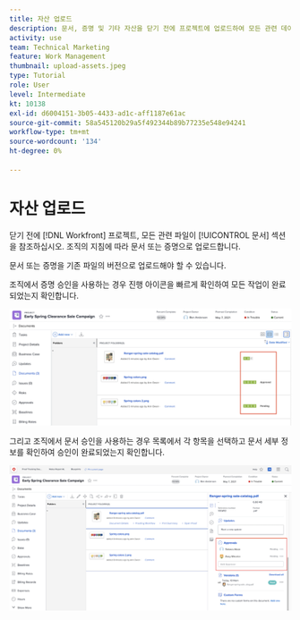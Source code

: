 ```yaml
---
title: 자산 업로드
description: 문서, 증명 및 기타 자산을 닫기 전에 프로젝트에 업로드하여 모든 관련 데이터가 프로젝트와 연결되어 있는지 확인합니다.
activity: use
team: Technical Marketing
feature: Work Management
thumbnail: upload-assets.jpeg
type: Tutorial
role: User
level: Intermediate
kt: 10138
exl-id: d6004151-3b05-4433-ad1c-aff1187e61ac
source-git-commit: 58a545120b29a5f492344b89b77235e548e94241
workflow-type: tm+mt
source-wordcount: '134'
ht-degree: 0%

---
```


# 자산 업로드

닫기 전에 [!DNL Workfront] 프로젝트, 모든 관련 파일이 [!UICONTROL 문서] 섹션을 참조하십시오. 조직의 지침에 따라 문서 또는 증명으로 업로드합니다.

문서 또는 증명을 기존 파일의 버전으로 업로드해야 할 수 있습니다.

조직에서 증명 승인을 사용하는 경우 진행 아이콘을 빠르게 확인하여 모든 작업이 완료되었는지 확인합니다.

![증명 진행 아이콘을 보여주는 문서 페이지](assets/planner-fund-proof-progress-icons.png)

그리고 조직에서 문서 승인을 사용하는 경우 목록에서 각 항목을 선택하고 문서 세부 정보를 확인하여 승인이 완료되었는지 확인합니다.

![문서 페이지의 문서 요약(문서 승인 표시)](assets/planner-fund-document-approval.png)

<!---
learn more urls
Create proofs
Add new documents to Workfront
--->
